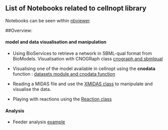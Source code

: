 ## List of Notebooks related to cellnopt library

Notebooks can be seen within [nbviewer](http://nbviewer.ipython.org/github/cellnopt/cellnopt/tree/master/notebooks/).



##Overview:

#### model and data visualisation and manipulation

- Using BioServices to retrieve a network in SBML-qual format from BioModels. Visualisation with CNOGRaph class 
 [cnograph and sbmlqual](http://nbviewer.ipython.org/github/cellnopt/cellnopt/blob/master/notebooks/io/SBMLqual%20examples.ipynb)
- Visualising one of the model available in cellnopt using the **cnodata** function : [datasets module and cnodata function](http://nbviewer.ipython.org/github/cellnopt/cellnopt/blob/master/notebooks/datasets/datasets.ipynb)
- Reading a MIDAS file and use the [XMIDAS class](http://nbviewer.ipython.org/github/cellnopt/cellnopt/blob/master/notebooks/io/XMIDAS%20class.ipynb) to manipulate and visualise the data.

- Playing with reactions using the [Reaction class](http://nbviewer.ipython.org/github/cellnopt/cellnopt/blob/master/notebooks/io/cno.io.reactions.ipynb)


#### Analysis

- Feeder analysis [example](http://nbviewer.ipython.org/github/cellnopt/cellnopt/tree/master/notebooks/feeder/)

